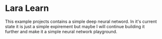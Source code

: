 Lara Learn
==========

This example projects contains a simple deep neural netword. In it's current state it is just a simple expirement but maybe I will continue building it further and make it a simple neural network playground.